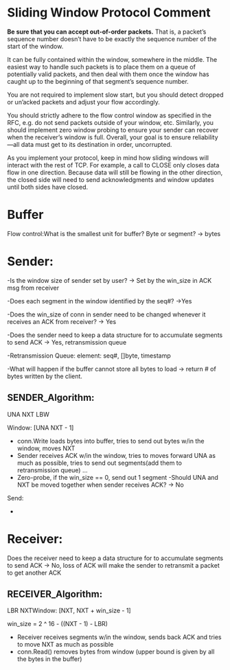 # Sliding Window Protocol Comment

**Be sure that you can accept out-of-order packets.** That is, a packet’s sequence number doesn’t have to be exactly the sequence number of the start of the window. 

It can be fully contained within the window, somewhere in the middle. The easiest way to handle such packets is to place them on a queue of potentially valid packets, and then deal with them once the window has caught up to the beginning of that segment’s sequence number.

You are not required to implement slow start, but you should detect dropped or un’acked packets and adjust your flow accordingly.

You should strictly adhere to the flow control window as specified in the RFC, e.g. do not send packets outside of your window, etc. Similarly, you should implement zero window probing to ensure your sender can recover when the receiver’s window is full. Overall, your goal is to ensure reliability—all data must get to its destination in order, uncorrupted.

As you implement your protocol, keep in mind how sliding windows will interact with the rest of TCP. For example, a call to CLOSE only closes data flow in one direction. Because data will still be flowing in the other direction, the closed side will need to send acknowledgments and window updates until both sides have closed.



# Buffer

Flow control:What is the smallest unit for buffer? Byte or segment? -> bytes

# Sender:

-Is the window size of sender set by user? -> Set by the win_size in ACK msg from receiver

-Does each segment in the window identified by the seq#? ->Yes

-Does the win_size of conn in sender need to be changed whenever it receives an ACK from receiver?  -> Yes

-Does the sender need to keep a data structure for to accumulate segments to send ACK -> Yes, retransmission queue

-Retransmission Queue: element: seq#, []byte, timestamp

-What will happen if the buffer cannot store all bytes to load -> return # of bytes written by the client.

## SENDER_Algorithm:

UNA NXT LBW

Window: [UNA NXT - 1]

- conn.Write loads bytes into buffer, tries to send out bytes w/in the window, moves NXT
- Sender receives ACK w/in the window, tries to moves forward UNA as much as possible, tries to send out segments(add them to retransmission queue) …
- Zero-probe, if the win_size == 0, send out 1 segment
  -Should UNA and NXT be moved together when sender receives ACK? -> No



Send:

- 



# Receiver:

Does the receiver need to keep a data structure for to accumulate segments to send ACK -> No, loss of ACK will make the sender to retransmit a packet to get another ACK

## RECEIVER_Algorithm:

LBR NXTWindow: [NXT, NXT + win_size - 1]

win_size = 2 ^ 16 - ((NXT - 1) - LBR)

- Receiver receives segments w/in the window, sends back ACK and tries to move NXT as much as possible
- conn.Read() removes bytes from window (upper bound is given by all the bytes in the buffer)